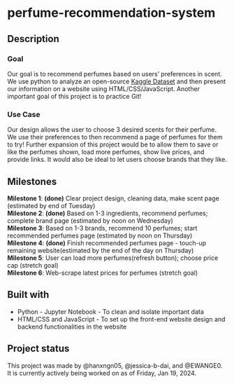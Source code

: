 # perfume-recommendation-system

## Description

### Goal
Our goal is to recommend perfumes based on users’ preferences in scent. We use python to analyze an open-source [Kaggle Dataset](https://www.kaggle.com/datasets/nandini1999/perfume-recommendation-dataset) and then present our information on a website using HTML/CSS/JavaScript. Another important goal of this project is to practice Git!
### Use Case
Our design allows the user to choose 3 desired scents for their perfume. We use their preferences to then recommend a page of perfumes for them to try! Further expansion of this project would be to allow them to save or like the perfumes shown, load more perfumes, show live prices, and provide links. It would also be ideal to let users choose brands that they like. 

## Milestones
**Milestone 1**: **(done)** Clear project design, cleaning data, make scent page (estimated by end of Tuesday)<br>
**Milestone 2**: **(done)** Based on 1-3 ingredients, recommend perfumes; complete brand page (estimated by noon on Wednesday)<br>
**Milestone 3**: Based on 1-3 brands, recommend 10 perfumes; start recommended perfumes page (estimated by noon on Thursday)<br>
**Milestone 4**: **(done)** Finish recommended perfumes page - touch-up remaining website(estimated by the end of the day on Thursday)<br>
**Milestone 5**: User can load more perfumes(refresh button); choose price cap (stretch goal)<br>
**Milestone 6**: Web-scrape latest prices for perfumes (stretch goal)<br>

## Built with
- Python - Jupyter Notebook - To clean and isolate important data
- HTML/CSS and JavaScript - To set up the front-end website design and backend functionalities in the website

## Project status
This project was made by @hanxngn05, @jessica-b-dai, and @EWANGE0. It is currently actively being worked on as of Friday, Jan 19, 2024.
